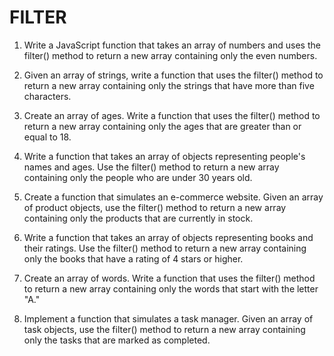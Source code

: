 # FILTER

1. Write a JavaScript function that takes an array of numbers and uses the filter() method to return a new array containing only the even numbers.

2. Given an array of strings, write a function that uses the filter() method to return a new array containing only the strings that have more than five characters.

3. Create an array of ages. Write a function that uses the filter() method to return a new array containing only the ages that are greater than or equal to 18.

4. Write a function that takes an array of objects representing people's names and ages. Use the filter() method to return a new array containing only the people who are under 30 years old.

5. Create a function that simulates an e-commerce website. Given an array of product objects, use the filter() method to return a new array containing only the products that are currently in stock.

6. Write a function that takes an array of objects representing books and their ratings. Use the filter() method to return a new array containing only the books that have a rating of 4 stars or higher.

7. Create an array of words. Write a function that uses the filter() method to return a new array containing only the words that start with the letter "A."

8. Implement a function that simulates a task manager. Given an array of task objects, use the filter() method to return a new array containing only the tasks that are marked as completed.
